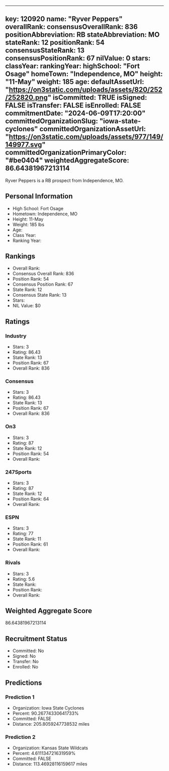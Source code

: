 ---
  key: 120920
  name: "Ryver Peppers"
  overallRank: 
  consensusOverallRank: 836
  positionAbbreviation: RB
  stateAbbreviation: MO
  stateRank: 12
  positionRank: 54
  consensusStateRank: 13
  consensusPositionRank: 67
  nilValue: 0
  stars: 
  classYear: 
  rankingYear: 
  highSchool: "Fort Osage"
  homeTown: "Independence, MO"
  height: "11-May"
  weight: 185
  age: 
  defaultAssetUrl: "https://on3static.com/uploads/assets/820/252/252820.png"
  isCommitted: TRUE
  isSigned: FALSE
  isTransfer: FALSE
  isEnrolled: FALSE
  commitmentDate: "2024-06-09T17:20:00"
  committedOrganizationSlug: "iowa-state-cyclones"
  committedOrganizationAssetUrl: "https://on3static.com/uploads/assets/977/149/149977.svg"
  committedOrganizationPrimaryColor: "#be0404"
  weightedAggregateScore: 86.64381967213114
  ---
  
  Ryver Peppers is a RB prospect from Independence, MO.
  
  ## Personal Information
  - High School: Fort Osage
  - Hometown: Independence, MO
  - Height: 11-May
  - Weight: 185 lbs
  - Age: 
  - Class Year: 
  - Ranking Year: 
  
  ## Rankings
  - Overall Rank: 
  - Consensus Overall Rank: 836
  - Position Rank: 54
  - Consensus Position Rank: 67
  - State Rank: 12
  - Consensus State Rank: 13
  - Stars: 
  - NIL Value: $0
  
  ## Ratings
  
  ### Industry
  - Stars: 3
  - Rating: 86.43
  - State Rank: 13
  - Position Rank: 67
  - Overall Rank: 836
  
  ### Consensus
  - Stars: 3
  - Rating: 86.43
  - State Rank: 13
  - Position Rank: 67
  - Overall Rank: 836
  
  ### On3
  - Stars: 3
  - Rating: 87
  - State Rank: 12
  - Position Rank: 54
  - Overall Rank: 
  
  ### 247Sports
  - Stars: 3
  - Rating: 87
  - State Rank: 12
  - Position Rank: 64
  - Overall Rank: 
  
  ### ESPN
  - Stars: 3
  - Rating: 77
  - State Rank: 11
  - Position Rank: 61
  - Overall Rank: 
  
  ### Rivals
  - Stars: 3
  - Rating: 5.6
  - State Rank: 
  - Position Rank: 
  - Overall Rank: 
  
  ## Weighted Aggregate Score
  86.64381967213114
  
  ## Recruitment Status
  - Committed: No
  - Signed: No
  - Transfer: No
  - Enrolled: No
  
  
  
  ## Predictions
  
  ### Prediction 1
  - Organization: Iowa State Cyclones
  - Percent: 90.26774330641733%
  - Committed: FALSE
  - Distance: 205.8059247738532 miles
  
  ### Prediction 2
  - Organization: Kansas State Wildcats
  - Percent: 4.611134721631959%
  - Committed: FALSE
  - Distance: 113.46928116159617 miles
  